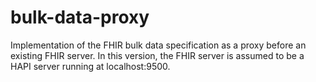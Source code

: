 # bulk-data-proxy
Implementation of the FHIR bulk data specification as a proxy before an existing FHIR server.
In this version, the FHIR server is assumed to be a HAPI server running at localhost:9500.
